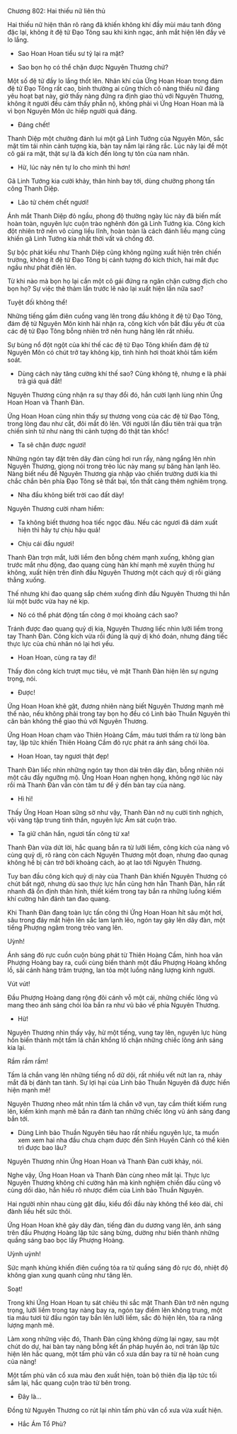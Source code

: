 




Chương 802: Hai thiếu nữ liên thủ


Hai thiếu nữ hiện thân rõ ràng đã khiến không khí đầy mùi máu tanh đông đặc lại, không ít đệ tử Đạo Tông sau khi kinh ngạc, ánh mắt hiện lên đầy vẻ lo lắng.

- Sao Hoan Hoan tiểu sư tỷ lại ra mặt?

- Sao bọn họ có thể chặn được Nguyên Thương chứ?

Một số đệ tử đầy lo lắng thốt lên. Nhân khí của Ứng Hoan Hoan trong đám đệ tử Đạo Tông rất cao, bình thường ai cũng thích cô nàng thiếu nữ đáng yêu hoạt bạt này, giờ thấy nàng đứng ra định giao thủ với Nguyên Thương, không ít người đều cảm thấy phẫn nộ, không phải vì Ứng Hoan Hoan mà là vì bọn Nguyên Môn ức hiếp người quá đáng.

- Đáng chết!

Thanh Diệp một chưởng đánh lui một gã Linh Tướng của Nguyên Môn, sắc mặt tím tái nhìn cảnh tượng kia, bàn tay nắm lại răng rắc. Lúc này lại để một cô gái ra mặt, thật sự là đả kích đến lòng tự tôn của nam nhân.

- Hừ, lúc này nên tự lo cho mình thì hơn!

Gã Linh Tướng kia cười khảy, thân hình bay tới, dùng chưởng phong tấn công Thanh Diệp.

- Lão tử chém chết ngươi!

Ánh mắt Thanh Diệp đỏ ngầu, phong độ thường ngày lúc này đã biến mất hoàn toàn, nguyên lực cuộn trào nghênh đón gã Linh Tướng kia. Công kích đột nhiên trở nên vô cùng liều lĩnh, hoàn toàn là cách đánh liều mạng cũng khiến gã Linh Tướng kia nhất thời vất vả chống đỡ.

Sự bộc phát kiểu như Thanh Diệp cũng không ngừng xuất hiện trên chiến trường, không ít đệ tử Đạo Tông bị cảnh tượng đó kích thích, hai mắt đục ngầu như phát điên lên.

Từ khi nào mà bọn họ lại cần một cô gái đứng ra ngăn chặn cường địch cho bọn họ? Sự việc thê thảm lần trước lẽ nào lại xuất hiện lần nữa sao?

Tuyệt đối không thể!

Những tiếng gầm điên cuồng vang lên trong đầu không ít đệ tử Đạo Tông, đám đệ tử Nguyên Môn kinh hãi nhận ra, công kích vốn bắt đầu yếu ớt của các đệ tử Đạo Tông bỗng nhiên trở nên hung hăng lên rất nhiều.

Sự bùng nổ đột ngột của khí thế các đệ tử Đạo Tông khiến đám đệ tử Nguyên Môn có chút trở tay không kịp, tình hình hơi thoát khỏi tầm kiểm soát.

- Dùng cách này tăng cường khí thế sao? Cũng không tệ, nhưng e là phải trả giá quá đắt!

Nguyên Thương cũng nhận ra sự thay đổi đó, hắn cười lạnh lùng nhìn Ứng Hoan Hoan và Thanh Đàn.

Ứng Hoan Hoan cũng nhìn thấy sự thương vong của các đệ tử Đạo Tông, trong lòng đau như cắt, đôi mắt đỏ lên. Với người lần đầu tiên trải qua trận chiến sinh tử như nàng thì cảnh tượng đó thật tàn khốc!

- Ta sẽ chặn được ngươi!

Những ngón tay đặt trên dây đàn cũng hơi run rẩy, nàng ngẩng lên nhìn Nguyên Thương, giọng nói trong trẻo lúc này mang sự băng hàn lạnh lẽo. Nàng biết nếu để Nguyên Thương gia nhập vào chiến trường dưới kia thì chắc chắn bên phía Đạo Tông sẽ thất bại, tổn thất càng thêm nghiêm trọng.

- Nha đầu không biết trời cao đất dày!

Nguyên Thương cười nham hiểm:

- Ta không biết thương hoa tiếc ngọc đâu. Nếu các ngươi đã dám xuất hiện thì hãy tự chịu hậu quả!

- Chịu cái đầu ngươi!

Thanh Đàn trợn mắt, lưỡi liềm đen bỗng chém mạnh xuống, không gian trước mắt nhu động, đao quang cùng hàn khí mạnh mẽ xuyên thủng hư không, xuất hiện trên đỉnh đầu Nguyên Thương một cách quỷ dị rồi giáng thẳng xuống.

Thế nhưng khi đao quang sắp chém xuống đỉnh đầu Nguyên Thương thì hắn lùi một bước vừa hay né kịp.

- Nó có thể phát động tấn công ở mọi khoảng cách sao?

Tránh được đao quang quỷ dị kia, Nguyên Thương liếc nhìn lưỡi liềm trong tay Thanh Đàn. Công kích vừa rồi đúng là quỷ dị khó đoán, nhưng đáng tiếc thực lực của chủ nhân nó lại hơi yếu.

- Hoan Hoan, cùng ra tay đi!

Thấy đòn công kích trượt mục tiêu, vẻ mặt Thanh Đàn hiện lên sự ngưng trọng, nói.

- Được!

Ứng Hoan Hoan khẽ gật, đương nhiên nàng biết Nguyên Thương mạnh mẽ thế nào, nếu không phải trong tay bọn họ đều có Linh bảo Thuần Nguyên thì căn bản không thể giao thủ với Nguyên Thương.

Ứng Hoan Hoan chạm vào Thiên Hoàng Cầm, máu tươi thấm ra từ lòng bàn tay, lập tức khiến Thiên Hoàng Cầm đỏ rực phát ra ánh sáng chói lòa.

- Hoan Hoan, tay ngươi thật đẹp!

Thanh Đàn liếc nhìn những ngón tay thon dài trên dây đàn, bỗng nhiên nói một câu đầy ngưỡng mộ. Ứng Hoan Hoan nghẹn họng, không ngờ lúc này rồi mà Thanh Đàn vẫn còn tâm tư để ý đến bàn tay của nàng.

- Hì hì!

Thấy Ứng Hoan Hoan sững sờ như vậy, Thanh Đàn nở nụ cười tinh nghịch, vội vàng tập trung tinh thần, nguyên lực Âm sát cuộn trào.

- Ta giữ chân hắn, ngươi tấn công từ xa!

Thanh Đàn vừa dứt lời, hắc quang bắn ra từ lưỡi liềm, công kích của nàng vô cùng quỷ dị, rõ ràng còn cách Nguyên Thương một đoạn, nhưng đao qunag không hề bị cản trở bởi khoảng cách, ào ạt lao tới Nguyên Thương.

Tuy ban đầu công kích quỷ dị này của Thanh Đàn khiến Nguyên Thương có chút bất ngờ, nhưng dù sao thực lực hắn cũng hơn hẳn Thanh Đàn, hắn rất nhanh đã ổn định thân hình, thiết kiếm trong tay bắn ra những luồng kiếm khí cường hãn đánh tan đao quang.

Khi Thanh Đàn đang toàn lực tấn công thì Ứng Hoan Hoan hít sâu một hơi, sâu trong đáy mắt hiện lên sắc lam lạnh lẽo, ngón tay gảy lên dây đàn, một tiếng Phượng ngâm trong trẻo vang lên.

Uỳnh!

Ánh sáng đỏ rực cuồn cuộn bùng phát từ Thiên Hoàng Cầm, hình hoa văn Phượng Hoàng bay ra, cuối cùng biến thành một đầu Phượng Hoàng khổng lồ, sãi cánh hàng trăm trượng, lan tỏa một luồng năng lượng kinh người.

Vút vút!

Đầu Phượng Hoàng dang rộng đôi cánh vỗ một cái, những chiếc lông vũ mang theo ánh sáng chói lòa bắn ra như vũ bão về phía Nguyên Thương.

- Hừ!

Nguyên Thương nhìn thấy vậy, hừ một tiếng, vung tay lên, nguyên lực hùng hồn biến thành một tấm lá chắn khổng lồ chặn những chiếc lông ánh sáng kia lại.

Rầm rầm rầm!

Tấm lá chắn vang lên những tiếng nổ dữ dội, rất nhiều vết nứt lan ra, nháy mắt đã bị đánh tan tành. Sự lợi hại của Linh bảo Thuần Nguyên đã được hiển hiện mạnh mẽ!

Nguyên Thương nheo mắt nhìn tấm lá chắn vỡ vụn, tay cầm thiết kiếm rung lên, kiếm kình mạnh mẽ bắn ra đánh tan những chiếc lông vũ ánh sáng đang bắn tới.

- Dùng Linh bảo Thuần Nguyên tiêu hao rất nhiều nguyên lực, ta muốn xem xem hai nha đầu chưa chạm được đến Sinh Huyền Cảnh có thể kiên trì được bao lâu?

Nguyên Thương nhìn Ứng Hoan Hoan và Thanh Đàn cười khảy, nói.

Nghe vậy, Ứng Hoan Hoan và Thanh Đàn cùng nheo mắt lại. Thực lực Nguyên Thương không chỉ cường hãn mà kinh nghiệm chiến đấu cũng vô cùng dồi dào, hắn hiểu rõ nhược điểm của Linh bảo Thuần Nguyên.

Hai người nhìn nhau cùng gật đầu, kiểu đối đầu này không thể kéo dài, chỉ đành liều hết sức thôi.

Ứng Hoan Hoan khẽ gảy dây đàn, tiếng đàn du dương vang lên, ánh sáng trên đầu Phượng Hoàng lập tức sáng bừng, dường như biến thành những quầng sáng bao bọc lấy Phượng Hoàng.

Uỳnh uỳnh!

Sức mạnh khủng khiến điên cuồng tỏa ra từ quầng sáng đỏ rực đó, nhiệt độ không gian xung quanh cũng như tăng lên.

Soạt!

Trong khi Ứng Hoan Hoan tụ sát chiêu thì sắc mặt Thanh Đàn trở nên ngưng trọng, lưỡi liềm trong tay nàng bay ra, ngón tay điểm lên không trung, một tia máu tươi từ đầu ngón tay bắn lên lưỡi liềm, sắc đỏ hiện lên, tỏa ra năng lượng mạnh mẽ.

Làm xong những việc đó, Thanh Đàn cũng không dừng lại ngay, sau một chút do dự, hai bàn tay nàng bỗng kết ấn pháp huyền ảo, nơi trán lập tức hiện lên hắc quang, một tấm phù văn cổ xưa dần bay ra từ nê hoàn cung của nàng!

Một tấm phù văn cổ xưa màu đen xuất hiện, toàn bộ thiên địa lập tức tối sầm lại, hắc quang cuộn trào từ bên trong.

- Đây là…

Đồng tử Nguyên Thương co rút lại nhìn tấm phù văn cổ xưa vừa xuất hiện.

- Hắc Ám Tổ Phù?




